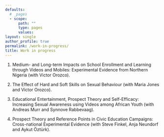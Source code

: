 ```yaml
---
defaults:
  # _pages
  - scope:
      path: ""
      type: pages
      values:
layout: single
author_profile: true
permalink: /work-in-progress/
title: Work in progress
---
```

 
1. Medium- and Long-term Impacts on School Enrollment and Learning through Videos and Mobiles: Experimental Evidence from Northern Nigeria (with Victor Orozco).

2. The Effect of Hard and Soft Skills on Sexual Behaviour (with Maria Jones and Victor Orozco).

3. Educational Entertainment, Prospect Theory and Self-Efficacy: Increasing Sexual Awareness using Videos among African Youth (with Andreas Murr and Synnove Rabbevaag).

4. Prospect Theory and Reference Points in Civic Education Campaigns: Cross-national Experimental Evidence (with Steve Finkel, Anja Neundorf and Aykut Öztürk).
